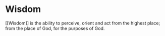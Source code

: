 # Wisdom

[[Wisdom]] is the ability to perceive, orient and act from the highest place; from the place of God, for the purposes of God. 
